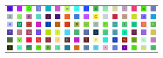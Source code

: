 <table>
<tr>
<td><img src="41.gif"></td>
<td><img src="5B.gif"></td>
<td><img src="4F.gif"></td>
<td><img src="71.gif"></td>
<td><img src="4C.gif"></td>
<td><img src="6A.gif"></td>
<td><img src="65.gif"></td>
<td><img src="34.gif"></td>
<td><img src="5D.gif"></td>
<td><img src="36.gif"></td>
<td><img src="gr3.gif"></td>
<td><img src="46.gif"></td>
<td><img src="60.gif"></td>
<td><img src="5A.gif"></td>
<td><img src="63.gif"></td>
<td><img src="3C.gif"></td>
</tr>
<tr>
<td><img src="32.gif"></td>
<td><img src="58.gif"></td>
<td><img src="4B.gif"></td>
<td><img src="73.gif"></td>
<td><img src="4A.gif"></td>
<td><img src="61.gif"></td>
<td><img src="53.gif"></td>
<td><img src="31.gif"></td>
<td><img src="76.gif"></td>
<td><img src="43.gif"></td>
<td><img src="68.gif"></td>
<td><img src="29.gif"></td>
<td><img src="7E.gif"></td>
<td><img src="6F.gif"></td>
<td><img src="64.gif"></td>
<td><img src="21.gif"></td>
</tr>
<tr>
<td><img src="52.gif"></td>
<td><img src="4D.gif"></td>
<td><img src="3D.gif"></td>
<td><img src="40.gif"></td>
<td><img src="7B.gif"></td>
<td><img src="27.gif"></td>
<td><img src="72.gif"></td>
<td><img src="70.gif"></td>
<td><img src="22.gif"></td>
<td><img src="54.gif"></td>
<td><img src="6E.gif"></td>
<td><img src="5F.gif"></td>
<td><img src="6C.gif"></td>
<td><img src="48.gif"></td>
<td><img src="39.gif"></td>
<td><img src="75.gif"></td>
</tr>
<tr>
<td><img src="59.gif"></td>
<td><img src="6B.gif"></td>
<td><img src="47.gif"></td>
<td><img src="51.gif"></td>
<td><img src="gr1.gif"></td>
<td><img src="28.gif"></td>
<td><img src="2F.gif"></td>
<td><img src="3A.gif"></td>
<td><img src="3B.gif"></td>
<td><img src="35.gif"></td>
<td><img src="30.gif"></td>
<td><img src="55.gif"></td>
<td><img src="38.gif"></td>
<td><img src="78.gif"></td>
<td><img src="2E.gif"></td>
<td><img src="26.gif"></td>
</tr>
<tr>
<td><img src="44.gif"></td>
<td><img src="56.gif"></td>
<td><img src="2C.gif"></td>
<td><img src="25.gif"></td>
<td><img src="24.gif"></td>
<td><img src="37.gif"></td>
<td><img src="62.gif"></td>
<td><img src="45.gif"></td>
<td><img src="3F.gif"></td>
<td><img src="79.gif"></td>
<td><img src="23.gif"></td>
<td><img src="4E.gif"></td>
<td><img src="77.gif"></td>
<td><img src="2B.gif"></td>
<td><img src="3E.gif"></td>
<td><img src="66.gif"></td>
</tr>
<tr>
<td><img src="67.gif"></td>
<td><img src="6D.gif"></td>
<td><img src="gr2.gif"></td>
<td><img src="50.gif"></td>
<td><img src="42.gif"></td>
<td><img src="33.gif"></td>
<td><img src="69.gif"></td>
<td><img src="7C.gif"></td>
<td><img src="74.gif"></td>
<td><img src="49.gif"></td>
<td><img src="5E.gif"></td>
<td><img src="7D.gif"></td>
<td><img src="2A.gif"></td>
<td><img src="2D.gif"></td>
<td><img src="57.gif"></td>
<td><img src="7A.gif"></td>
</tr>
</table>
